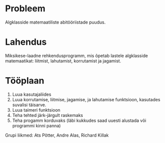 # Probleem
Algklasside matemaatiliste abitööriistade puudus.
# Lahendus
Miksikese-laadne rehkendusprogramm, mis õpetab lastele algklasside matemaatikat: liitmist, lahutamist, korrutamist ja jagamist.
# Tööplaan
1. Luua kasutajaliides
2. Luua korrutamise, liitmise, jagamise, ja lahutamise funktsioon, kasutades suvalisi täisarve.
3. Luua taimeri funktsioon
4. Teha tehted järk-järgult raskemaks
5. Teha progamm korduvaks (läbi kukkudes saad uuesti alustada või programmi kinni panna)

Grupi liikmed: Ats Põtter, Andre Alas, Richard Killak
